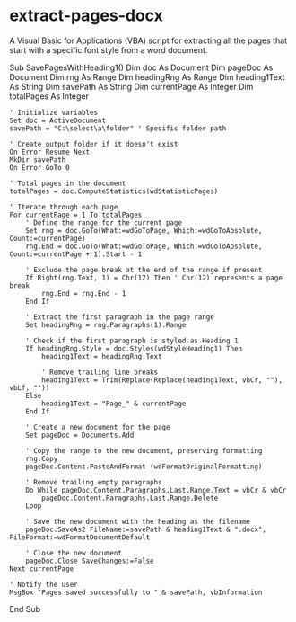 # extract-pages-docx
A Visual Basic for Applications (VBA) script for extracting all the pages that start with a specific font style from a word document.

Sub SavePagesWithHeading1()
    Dim doc As Document
    Dim pageDoc As Document
    Dim rng As Range
    Dim headingRng As Range
    Dim heading1Text As String
    Dim savePath As String
    Dim currentPage As Integer
    Dim totalPages As Integer

    ' Initialize variables
    Set doc = ActiveDocument
    savePath = "C:\select\a\folder" ' Specific folder path

    ' Create output folder if it doesn't exist
    On Error Resume Next
    MkDir savePath
    On Error GoTo 0

    ' Total pages in the document
    totalPages = doc.ComputeStatistics(wdStatisticPages)

    ' Iterate through each page
    For currentPage = 1 To totalPages
        ' Define the range for the current page
        Set rng = doc.GoTo(What:=wdGoToPage, Which:=wdGoToAbsolute, Count:=currentPage)
        rng.End = doc.GoTo(What:=wdGoToPage, Which:=wdGoToAbsolute, Count:=currentPage + 1).Start - 1

        ' Exclude the page break at the end of the range if present
        If Right(rng.Text, 1) = Chr(12) Then ' Chr(12) represents a page break
            rng.End = rng.End - 1
        End If

        ' Extract the first paragraph in the page range
        Set headingRng = rng.Paragraphs(1).Range

        ' Check if the first paragraph is styled as Heading 1
        If headingRng.Style = doc.Styles(wdStyleHeading1) Then
            heading1Text = headingRng.Text

            ' Remove trailing line breaks
            heading1Text = Trim(Replace(Replace(heading1Text, vbCr, ""), vbLf, ""))
        Else
            heading1Text = "Page_" & currentPage
        End If

        ' Create a new document for the page
        Set pageDoc = Documents.Add

        ' Copy the range to the new document, preserving formatting
        rng.Copy
        pageDoc.Content.PasteAndFormat (wdFormatOriginalFormatting)

        ' Remove trailing empty paragraphs
        Do While pageDoc.Content.Paragraphs.Last.Range.Text = vbCr & vbCr
            pageDoc.Content.Paragraphs.Last.Range.Delete
        Loop

        ' Save the new document with the heading as the filename
        pageDoc.SaveAs2 FileName:=savePath & heading1Text & ".docx", FileFormat:=wdFormatDocumentDefault

        ' Close the new document
        pageDoc.Close SaveChanges:=False
    Next currentPage

    ' Notify the user
    MsgBox "Pages saved successfully to " & savePath, vbInformation
End Sub
